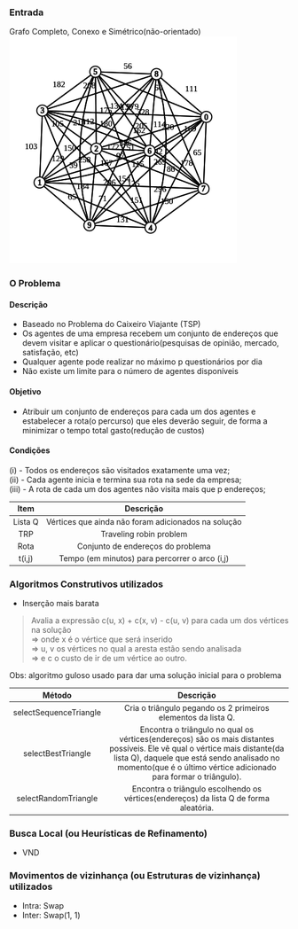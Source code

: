 
### Entrada
Grafo Completo, Conexo e Simétrico(não-orientado)
<br>
![myImage](../instances/graph.png)

### O Problema

#### Descrição
- Baseado no Problema do Caixeiro Viajante (TSP)
- Os agentes de uma empresa recebem um conjunto de endereços que devem visitar e aplicar o questionário(pesquisas de opinião, mercado, satisfação, etc)
- Qualquer agente pode realizar no máximo p questionários por dia
- Não existe um limite para o número de agentes disponíveis

#### Objetivo
- Atribuir um conjunto de endereços para cada um dos agentes e estabelecer a rota(o percurso) que eles deverão seguir, de forma a minimizar o tempo total gasto(redução de custos)

#### Condições
(i) - Todos os endereços são visitados exatamente uma vez; <br>
(ii) - Cada agente inicia e termina sua rota na sede da empresa; <br>
(iii) - A rota de cada um dos agentes não visita mais que p endereços; <br>

|Item|Descrição|
|:---:|:---:|
|Lista Q| Vértices que ainda não foram adicionados na solução|
|TRP| Traveling robin problem|
|Rota| Conjunto de endereços do problema|
|t(i,j)|  Tempo (em minutos) para percorrer o arco (i,j)|

### Algoritmos Construtivos utilizados
- Inserção mais barata

> Avalia a expressão c(u, x) + c(x, v) - c(u, v) para cada um dos vértices na solução <br>
> => onde x é o vértice que será inserido <br>
> => u, v os vértices no qual a aresta estão sendo analisada <br>
> => e c o custo de ir de um vértice ao outro. <br>

Obs: algoritmo guloso usado para dar uma solução inicial para o problema

|Método|Descrição|
|:---:|:---:|
|selectSequenceTriangle| Cria o triângulo pegando os 2 primeiros elementos da lista Q.|
|selectBestTriangle| Encontra o triângulo no qual os vértices(endereços) são os mais distantes possíveis. Ele vê qual o vértice mais distante(da lista Q), daquele que está sendo analisado no momento(que é o último vértice adicionado para formar o triângulo).|
|selectRandomTriangle| Encontra o triângulo escolhendo os vértices(endereços) da lista Q de forma aleatória.|


### Busca Local (ou Heurísticas de Refinamento)
- VND

### Movimentos de vizinhança (ou Estruturas de vizinhança) utilizados
- Intra:  Swap
- Inter: Swap(1, 1)
